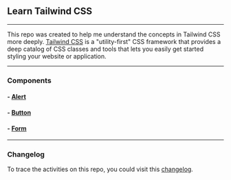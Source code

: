 ## Learn Tailwind CSS

***

This repo was created to help me understand the concepts in Tailwind CSS more deeply.
[Tailwind CSS](https://tailwindcss.com) is a "utility-first" CSS framework that provides a deep catalog of CSS classes and tools that lets you easily get started styling your website or application.

***
### Components 
#### - [Alert](/components/alerts)
#### - [Button](/components/button)
#### - [Form](/components/form)

***
### Changelog
To trace the activities on this repo, you could visit this [changelog](https://github.com/dotdwebo/learn-tailwindcss/blob/main/CHANGELOG.md).


